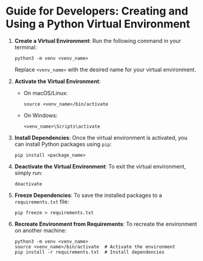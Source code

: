 # Guide for Developers: Creating and Using a Python Virtual Environment

1. **Create a Virtual Environment**:
    Run the following command in your terminal:
    ```
    python3 -m venv <venv_name>
    ```
    Replace `<venv_name>` with the desired name for your virtual environment.

2. **Activate the Virtual Environment**:
    - On macOS/Linux:
      ```
      source <venv_name>/bin/activate
      ```
    - On Windows:
      ```
      <venv_name>\Scripts\activate
      ```

3. **Install Dependencies**:
    Once the virtual environment is activated, you can install Python packages using `pip`:
    ```
    pip install <package_name>
    ```

4. **Deactivate the Virtual Environment**:
    To exit the virtual environment, simply run:
    ```
    deactivate
    ```

5. **Freeze Dependencies**:
    To save the installed packages to a `requirements.txt` file:
    ```
    pip freeze > requirements.txt
    ```

6. **Recreate Environment from Requirements**:
    To recreate the environment on another machine:
    ```
    python3 -m venv <venv_name>
    source <venv_name>/bin/activate  # Activate the environment
    pip install -r requirements.txt  # Install dependencies
    ```